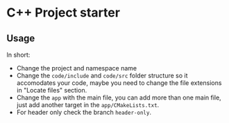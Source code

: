 # C++ Project starter

## Usage

In short:

- Change the project and namespace name
- Change the `code/include` and `code/src` folder structure so it accomodates your code, maybe you need to change the file extensions in "Locate files" section.
- Change the `app` with the main file, you can add more than one main file, just add another target in the `app/CMakeLists.txt`.
- For header only check the branch `header-only`.
